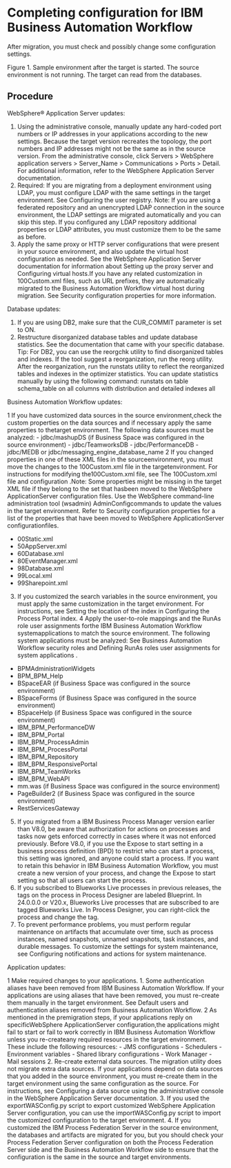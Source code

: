 # Completing configuration for IBM Business Automation Workflow

After migration, you must check and possibly change
some configuration settings.

Figure 1. Sample environment after the target is
started. The source environment is not running. The target can read
from the databases.

<!-- image -->

<!-- image -->

## Procedure

WebSphere® Application
Server updates:

1. Using the administrative console, manually update any hard-coded port
numbers or IP addresses in your applications according to the new settings. Because the
target version recreates the topology, the port numbers and IP addresses might not be the same as in
the source version. From the administrative console, click
Servers > WebSphere application
servers > Server\_Name > Communications >  Ports > Detail. For additional information, refer to the WebSphere Application
Server
documentation.
2. Required: If you are migrating from a deployment environment using
LDAP, you must configure LDAP with the same settings in the target environment. See Configuring the user registry. 
Note: If you are using a federated repository and an unencrypted LDAP connection in the source
environment, the LDAP settings are migrated automatically and you can skip this step. If you
configured any LDAP repository additional properties or LDAP attributes, you must customize them to
be the same as before.
3. Apply the same proxy or HTTP server configurations that were present in your
source environment, and also update the virtual host configuration as needed. See the
WebSphere Application
Server documentation for
information about Setting up the proxy server and Configuring virtual hosts.If you have any related customization in
100Custom.xml files, such as URL prefixes, they are automatically migrated to
the Business Automation Workflow virtual host
during migration. See  Security configuration properties for more
information.

Database updates:

1. If you are using DB2, make sure that the CUR\_COMMIT parameter is set to
ON.
2. Restructure disorganized database tables and update database
statistics. See the documentation that came with your specific database. Tip: For DB2, you can use the reorgchk utility to find disorganized tables and
indexes. If the tool suggest a reorganization, run the reorg utility. After the
reorganization, run the runstats utility to reflect the reorganized tables and
indexes in the optimizer statistics. You can update statistics manually by using the following
command: runstats on table schema\_table on all columns
with distribution and detailed indexes all

Business Automation Workflow updates:

1 If you have customized data sources in the source environment,check the custom properties on the data sources and if necessary apply the same properties to thetarget environment. The following data sources must be analyzed:
    - jdbc/mashupDS (if Business Space was configured in the source environment)
    - jdbc/TeamworksDB
    - jdbc/PerformanceDB
    - jdbc/MEDB or jdbc/messaging\_engine\_database\_name
2 If you changed properties in one of these XML files in the sourceenvironment, you must move the changes to the 100Custom.xml file in the targetenvironment. For instructions for modifying the100Custom.xml file, see The 100Custom.xml file and configuration .Note: Some properties might be missing in the target XML file if they belong to the set that hasbeen moved to the WebSphere ApplicationServer configuration files. Use the WebSphere command-line administration tool (wsadmin) AdminConfigcommands to update the values in the target environment. Refer to Security configuration properties for a list of the properties that have been moved to WebSphere ApplicationServer configurationfiles.

- 00Static.xml
- 50AppServer.xml
- 60Database.xml
- 80EventManager.xml
- 98Database.xml
- 99Local.xml
- 99Sharepoint.xml
3. If you customized the search variables in the source environment, you must apply the same
customization in the target environment. For instructions, see Setting the location of the
index in Configuring the Process Portal index.
4 Apply the user-to-role mappings and the RunAs role user assignments forthe IBM Business Automation Workflow systemapplications to match the source environment. The following system applications must be analyzed: See Business Automation Workflow security roles and Defining RunAs roles user assignments for system applications .

- BPMAdministrationWidgets
- BPM\_BPM\_Help
- BSpaceEAR (if Business Space was configured in the source environment)
- BSpaceForms (if Business Space was configured in the source environment)
- BSpaceHelp (if Business Space was configured in the source environment)
- IBM\_BPM\_PerformanceDW
- IBM\_BPM\_Portal
- IBM\_BPM\_ProcessAdmin
- IBM\_BPM\_ProcessPortal
- IBM\_BPM\_Repository
- IBM\_BPM\_ResponsivePortal
- IBM\_BPM\_TeamWorks
- IBM\_BPM\_WebAPI
- mm.was (if Business Space was configured in the source environment)
- PageBuilder2 (if Business Space was configured in the source environment)
- RestServicesGateway
5. If you migrated from a IBM Business Process Manager
 version earlier than
V8.0, be aware that authorization for actions on processes and tasks now gets enforced correctly in
cases where it was not enforced previously. Before V8.0, if you use the Expose to
start setting in a business process definition (BPD) to restrict who can start a
process, this setting was ignored, and anyone could start a process. If you want to retain this
behavior in IBM Business Automation Workflow,
you must create a new version of your process, and change the Expose to start
setting so that all users can start the process.
6. If you subscribed to Blueworks Live processes in previous releases, the
tags on the process in Process Designer are labeled Blueprint. In 24.0.0.0 or V20.x, Blueworks
Live processes that are subscribed to are tagged Blueworks Live. In Process
Designer, you can right-click the process and change the tag.
7. To prevent performance problems, you must perform regular maintenance on
artifacts that accumulate over time, such as process instances, named snapshots, unnamed snapshots,
task instances, and durable messages.  To customize the settings for system maintenance,
see Configuring notifications and actions for system maintenance.

Application updates:

1 Make required changes to your applications.
    1. Some authentication aliases have been removed from IBM Business Automation Workflow. If your applications
are using aliases that have been removed, you must re-create them manually in the target
environment. See Default users and authentication aliases removed from Business Automation Workflow.
    2 As mentioned in the premigration steps, if your applications reply on specificWebSphere ApplicationServer configuration,the applications might fail to start or fail to work correctly in IBM Business Automation Workflow unless you re-createany required resources in the target environment. These include the following resources:
        - JMS configurations
        - Schedulers
        - Environment variables
        - Shared library configurations
        - Work Manager
        - Mail sessions
2. Re-create external data sources. The migration utility does
not migrate extra data sources. If your applications depend on data sources that you added in the
source environment, you must re-create them in the target environment using the same configuration
as the source. For instructions, see Configuring a data source using the administrative console in the WebSphere Application
Server
documentation.
3. If you used the exportWASConfig.py script to
export customized WebSphere Application
Server
configuration, you can use the importWASConfig.py script to import the customized
configuration to the target environment.
4. If you customized the IBM Process Federation
Server in the source
environment, the databases and artifacts are migrated for you, but you should check your Process Federation Server configuration
on both the Process Federation Server side and the
Business Automation Workflow side to ensure
that the configuration is the same in the source and target environments.